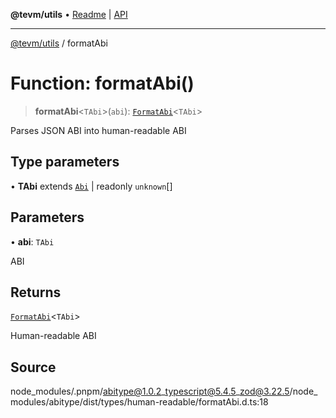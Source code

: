 **@tevm/utils** • [Readme](../README.md) \| [API](../globals.md)

***

[@tevm/utils](../README.md) / formatAbi

# Function: formatAbi()

> **formatAbi**\<`TAbi`\>(`abi`): [`FormatAbi`](../type-aliases/FormatAbi.md)\<`TAbi`\>

Parses JSON ABI into human-readable ABI

## Type parameters

• **TAbi** extends [`Abi`](../type-aliases/Abi.md) \| readonly `unknown`[]

## Parameters

• **abi**: `TAbi`

ABI

## Returns

[`FormatAbi`](../type-aliases/FormatAbi.md)\<`TAbi`\>

Human-readable ABI

## Source

node\_modules/.pnpm/abitype@1.0.2\_typescript@5.4.5\_zod@3.22.5/node\_modules/abitype/dist/types/human-readable/formatAbi.d.ts:18
